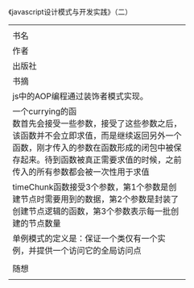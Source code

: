 《javascript设计模式与开发实践》（二）

|     |
| --- |
|  |
| 书名  |
| 作者  |
| 出版社 |
| 书摘  |
| js中的AOP编程通过装饰者模式实现。 |
| 一个currying的函<br>数首先会接受一些参数，接受了这些参数之后，<br>该函数并不会立即求值，而是继续返回另外一个<br>函数，刚才传入的参数在函数形成的闭包中被保<br>存起来。待到函数被真正需要求值的时候，之前<br>传入的所有参数都会被一次性用于求值 |
| timeChunk函数接受3个参数，第1个参数是创<br>建节点时需要用到的数据，第2个参数是封装了<br>创建节点逻辑的函数，第3个参数表示每一批创<br>建的节点数量 |
| 单例模式的定义是：保证一个类仅有一个实<br>例，并提供一个访问它的全局访问点 |
|     |
| 随想  |
|     |